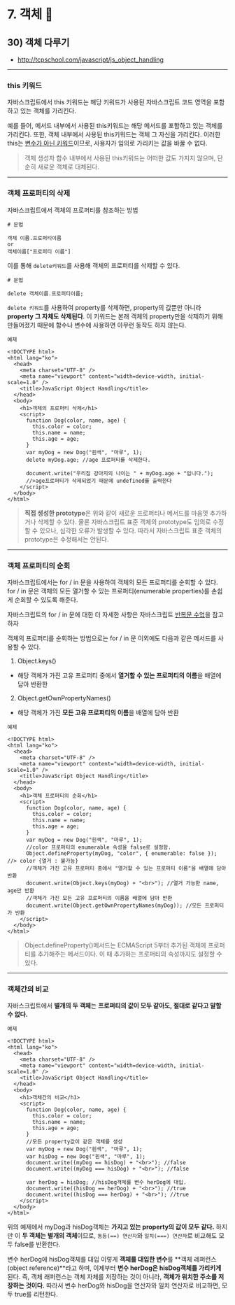 # 7. 객체 🤔

## 30) 객체 다루기

- http://tcpschool.com/javascript/js_object_handling

---

### this 키워드

자바스크립트에서 this 키워드는 해당 키워드가 사용된 자바스크립트 코드 영역을 포함하고 있는 객체를 가리킨다.

예를 들어, 메서드 내부에서 사용된 this키워드는 해당 메서드를 포함하고 있는 객체를 가리킨다.
또한, 객체 내부에서 사용된 this키워드는 객체 그 자신을 가리킨다.
이러한 this는 <U>변수가 아닌 키워드</U>이므로, 사용자가 임의로 가리키는 값을 바꿀 수 없다.

> 객체 생성자 함수 내부에서 사용된 this키워드는 어떠한 값도 가지지 않으며, 단순히 새로운 객체로 대체된다.

---

### 객체 프로퍼티의 삭제

자바스크립트에서 객체의 프로퍼티를 참조하는 방법

```
# 문법

객체 이름.프로퍼티이름
or
객체이름["프로퍼티 이름"]
```

이를 통해 `delete키워드`를 사용해 객체의 프로퍼티를 삭제할 수 있다.

```
# 문법

delete 객체이름.프로퍼티이름;
```

`delete 키워드`를 사용하여 property를 삭제하면, property의 값뿐만 아니라 **property 그 자체도 삭제된다**.
이 키워드는 본래 객체의 property만을 삭제하기 위해 만들어졌기 때문에 함수나 변수에 사용하면 아무런 동작도 하지 않는다.

```
예제

<!DOCTYPE html>
<html lang="ko">
  <head>
    <meta charset="UTF-8" />
    <meta name="viewport" content="width=device-width, initial-scale=1.0" />
    <title>JavaScript Object Handling</title>
  </head>
  <body>
    <h1>객체의 프로퍼티 삭제</h1>
    <script>
      function Dog(color, name, age) {
        this.color = color;
        this.name = name;
        this.age = age;
      }
      var myDog = new Dog("흰색", "마루", 1);
      delete myDog.age; //age 프로퍼티를 삭제한다.

      document.write("우리집 강아지의 나이는 " + myDog.age + "입니다.");
      //>age프로퍼티가 삭제되었기 때문에 undefined를 출력한다
    </script>
  </body>
</html>
```

> **직접 생성한 prototype**은 위와 같이 새로운 프로퍼티나 메서드를 마음껏 추가하거나 삭제할 수 있다.
> 물론 자바스크립트 표준 객체의 prototype도 임의로 수정할 수 있으나, 심각한 오류가 발생할 수 있다.
> 따라서 자바스크립트 표준 객체의 prototype은 수정해서는 안된다.

---

### 객체 프로퍼티의 순회

자바스크립트에서는 for / in 문을 사용하여 객체의 모든 프로퍼티를 순회할 수 있다.
for / in 문은 객체의 모든 열거할 수 있는 프로퍼티(enumerable properties)를 손쉽게 순회할 수 있도록 해준다.

자바스크립트의 for / in 문에 대한 더 자세한 사항은 자바스크립트 [반복문 수업](http://tcpschool.com/javascript/js_control_loop)을 참고하자

객체의 프로퍼티를 순회하는 방법으로는 for / in 문 이외에도 다음과 같은 메서드를 사용할 수 있다.

1. Object.keys()

- 해당 객체가 가진 고유 프로퍼티 중에서 **열거할 수 있는 프로퍼티의 이름**을 배열에 담아 반환한

2. Object.getOwnPropertyNames()

- 해당 객체가 가진 **모든 고유 프로퍼티의 이름**을 배열에 담아 반환

```
예제

<!DOCTYPE html>
<html lang="ko">
  <head>
    <meta charset="UTF-8" />
    <meta name="viewport" content="width=device-width, initial-scale=1.0" />
    <title>JavaScript Object Handling</title>
  </head>
  <body>
    <h1>객체 프로퍼티의 순회</h1>
    <script>
      function Dog(color, name, age) {
        this.color = color;
        this.name = name;
        this.age = age;
      }
      var myDog = new Dog("흰색", "마루", 1);
      //color 프로퍼티의 enumerable 속성을 false로 설정함.
      Object.defineProperty(myDog, "color", { enumerable: false }); //> color {열거 : 불가능}
      //객체가 가진 고유 프로퍼티 중에서 "열거할 수 있는 프로퍼티 이름"을 배열에 담아 반환
      document.write(Object.keys(myDog) + "<br>"); //열거 가능한 name, age만 반환
      //객체가 가진 모든 고유 프로퍼티의 이름을 배열에 담아 반환
      document.write(Object.getOwnPropertyNames(myDog)); //모든 프로퍼티가 반환
    </script>
  </body>
</html>
```

> Object.defineProperty()메서드는 ECMAScript 5부터 추가된 객체에 프로퍼티를 추가해주는 메서드이다.
> 이 때 추가하는 프로퍼티의 속성까지도 설정할 수 있다.

---

### 객체간의 비교

자바스크립트에서 **별개의 두 객체**는 **프로퍼티의 값이 모두 같아도, 절대로 같다고 말할 수 없다.**

```
예제

<!DOCTYPE html>
<html lang="ko">
  <head>
    <meta charset="UTF-8" />
    <meta name="viewport" content="width=device-width, initial-scale=1.0" />
    <title>JavaScript Object Handling</title>
  </head>
  <body>
    <h1>객체간의 비교</h1>
    <script>
      function Dog(color, name, age) {
        this.color = color;
        this.name = name;
        this.age = age;
      }
      //모든 property값이 같은 객체를 생성
      var myDog = new Dog("흰색", "마루", 1);
      var hisDog = new Dog("흰색", "마루", 1);
      document.write((myDog == hisDog) + "<br>"); //false
      document.write((myDog === hisDog) + "<br>"); //false

      var herDog = hisDog; //hisDog객체를 변수 herDog에 대입.
      document.write((hisDog == herDog) + "<br>"); //true
      document.write((hisDog === herDog) + "<br>"); //true
    </script>
  </body>
</html>
```

위의 예제에서 myDog과 hisDog객체는 **가지고 있는 property의 값이 모두 같다.**
하지만 이 **두 객체는 별개의 객체**이므로, `동등(==) 연산자`와 `일치(===) 연산자`로 비교해도 모두 false를 반환한다.

변수 herDog에 hisDog객체를 대입
이렇게 **객체를 대입한 변수**를 **객체 레퍼런스(object reference)**라고 하며, 이제부터 **변수 herDog은 hisDog객체를 가리키게** 된다.
즉, 객체 래퍼런스는 객체 자체를 저장하는 것이 아니라, **객체가 위치한 주소를 저장하는 것이다.**
따라서 변수 herDog와 hisDog을 연산자와 일치 연산자로 비교하면, 모두 true를 리턴한다.
